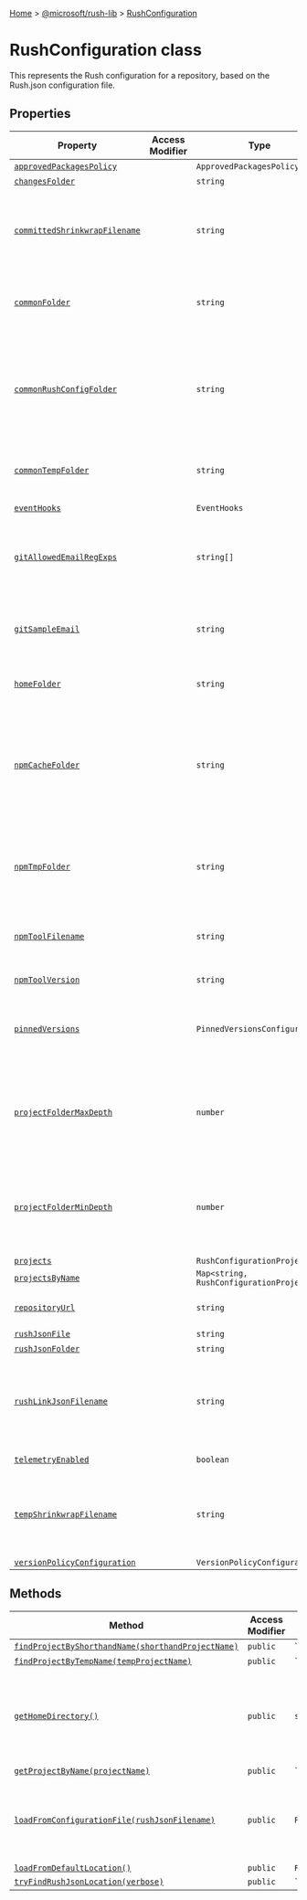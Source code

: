 [Home](./index) &gt; [@microsoft/rush-lib](rush-lib.md) &gt; [RushConfiguration](rush-lib.rushconfiguration.md)

# RushConfiguration class

This represents the Rush configuration for a repository, based on the Rush.json configuration file.

## Properties

|  Property | Access Modifier | Type | Description |
|  --- | --- | --- | --- |
|  [`approvedPackagesPolicy`](rush-lib.rushconfiguration.approvedpackagespolicy.md) |  | `ApprovedPackagesPolicy` | The "approvedPackagesPolicy" settings. |
|  [`changesFolder`](rush-lib.rushconfiguration.changesfolder.md) |  | `string` | The folder that contains all change files. |
|  [`committedShrinkwrapFilename`](rush-lib.rushconfiguration.committedshrinkwrapfilename.md) |  | `string` | The filename of the NPM shrinkwrap file that is tracked e.g. by Git. (The "rush install" command uses a temporary copy, whose path is tempShrinkwrapFilename.) This property merely reports the filename; the file itself may not actually exist. Example: "C:\\MyRepo\\common\\npm-shrinkwrap.json" |
|  [`commonFolder`](rush-lib.rushconfiguration.commonfolder.md) |  | `string` | The fully resolved path for the "common" folder where Rush will store settings that affect all Rush projects. This is always a subfolder of the folder containing "rush.json". Example: "C:\\MyRepo\\common" |
|  [`commonRushConfigFolder`](rush-lib.rushconfiguration.commonrushconfigfolder.md) |  | `string` | The folder where Rush's additional config files are stored. This folder is always a subfolder called "config\\rush" inside the common folder. (The "common\\config" folder is reserved for configuration files used by other tools.) To avoid confusion or mistakes, Rush will report an error if this this folder contains any unrecognized files.<p/><!-- -->Example: "C:\\MyRepo\\common\\config\\rush" |
|  [`commonTempFolder`](rush-lib.rushconfiguration.commontempfolder.md) |  | `string` | The folder where temporary files will be stored. This is always a subfolder called "temp" inside the common folder. Example: "C:\\MyRepo\\common\\temp" |
|  [`eventHooks`](rush-lib.rushconfiguration.eventhooks.md) |  | `EventHooks` | The rush hooks. It allows cusomized scripts to run at the specified point. |
|  [`gitAllowedEmailRegExps`](rush-lib.rushconfiguration.gitallowedemailregexps.md) |  | `string[]` | \[Part of the "gitPolicy" feature.\] A list of regular expressions describing allowable e-mail patterns for Git commits. They are case-insensitive anchored JavaScript RegExps. Example: ".\*@example\\.com" This array will never be undefined. |
|  [`gitSampleEmail`](rush-lib.rushconfiguration.gitsampleemail.md) |  | `string` | \[Part of the "gitPolicy" feature.\] An example valid e-mail address that conforms to one of the allowedEmailRegExps. Example: "foxtrot@example\\.com" This will never be undefined, and will always be nonempty if gitAllowedEmailRegExps is used. |
|  [`homeFolder`](rush-lib.rushconfiguration.homefolder.md) |  | `string` | The absolute path to the home directory for the current user. On Windows, it would be something like "C:\\Users\\YourName". |
|  [`npmCacheFolder`](rush-lib.rushconfiguration.npmcachefolder.md) |  | `string` | The local folder that will store the NPM package cache. Rush does not rely on the NPM's default global cache folder, because NPM's caching implementation does not reliably handle multiple processes. (For example, if a build box is running "rush install" simultaneously for two different working folders, it may fail randomly.)<p/><!-- -->Example: "C:\\MyRepo\\common\\temp\\npm-cache" |
|  [`npmTmpFolder`](rush-lib.rushconfiguration.npmtmpfolder.md) |  | `string` | The local folder where NPM's temporary files will be written during installation. Rush does not rely on the global default folder, because it may be on a different hard disk.<p/><!-- -->Example: "C:\\MyRepo\\common\\temp\\npm-tmp" |
|  [`npmToolFilename`](rush-lib.rushconfiguration.npmtoolfilename.md) |  | `string` | The absolute path to the locally installed NPM tool. If "rush install" has not been run, then this file may not exist yet. Example: "C:\\MyRepo\\common\\temp\\npm-local\\node\_modules\\.bin\\npm" |
|  [`npmToolVersion`](rush-lib.rushconfiguration.npmtoolversion.md) |  | `string` | The version of the locally installed NPM tool. (Example: "1.2.3") |
|  [`pinnedVersions`](rush-lib.rushconfiguration.pinnedversions.md) |  | `PinnedVersionsConfiguration` | The PinnedVersionsConfiguration object. If the pinnedVersions.json file is missing, this property will NOT be undefined. Instead it will be initialized in an empty state, and calling PinnedVersionsConfiguration.save() will create the file. |
|  [`projectFolderMaxDepth`](rush-lib.rushconfiguration.projectfoldermaxdepth.md) |  | `number` | The maximum allowable folder depth for the projectFolder field in the rush.json file. This setting provides a way for repository maintainers to discourage nesting of project folders that makes the directory tree more difficult to navigate. The default value is 2, which implements on a standard convention of &lt;categoryFolder&gt;/&lt;projectFolder&gt;/package.json. |
|  [`projectFolderMinDepth`](rush-lib.rushconfiguration.projectfoldermindepth.md) |  | `number` | The minimum allowable folder depth for the projectFolder field in the rush.json file. This setting provides a way for repository maintainers to discourage nesting of project folders that makes the directory tree more difficult to navigate. The default value is 2, which implements a standard 2-level hierarchy of &lt;categoryFolder&gt;/&lt;projectFolder&gt;/package.json. |
|  [`projects`](rush-lib.rushconfiguration.projects.md) |  | `RushConfigurationProject[]` |  |
|  [`projectsByName`](rush-lib.rushconfiguration.projectsbyname.md) |  | `Map<string, RushConfigurationProject>` |  |
|  [`repositoryUrl`](rush-lib.rushconfiguration.repositoryurl.md) |  | `string` | The remote url of the repository. It helps 'Rush change' finds the right remote to compare against. |
|  [`rushJsonFile`](rush-lib.rushconfiguration.rushjsonfile.md) |  | `string` | The Rush configuration file |
|  [`rushJsonFolder`](rush-lib.rushconfiguration.rushjsonfolder.md) |  | `string` | The folder that contains rush.json for this project. |
|  [`rushLinkJsonFilename`](rush-lib.rushconfiguration.rushlinkjsonfilename.md) |  | `string` | The filename of the build dependency data file. By default this is called 'rush-link.json' resides in the Rush common folder. Its data structure is defined by IRushLinkJson.<p/><!-- -->Example: "C:\\MyRepo\\common\\temp\\rush-link.json" |
|  [`telemetryEnabled`](rush-lib.rushconfiguration.telemetryenabled.md) |  | `boolean` | Indicates whether telemetry collection is enabled for Rush runs. |
|  [`tempShrinkwrapFilename`](rush-lib.rushconfiguration.tempshrinkwrapfilename.md) |  | `string` | The filename of the temporary NPM shrinkwrap file that is used by "rush install". (The master copy is tempShrinkwrapFilename.) This property merely reports the filename; the file itself may not actually exist. Example: "C:\\MyRepo\\common\\temp\\npm-shrinkwrap.json" |
|  [`versionPolicyConfiguration`](rush-lib.rushconfiguration.versionpolicyconfiguration.md) |  | `VersionPolicyConfiguration` |  |

## Methods

|  Method | Access Modifier | Returns | Description |
|  --- | --- | --- | --- |
|  [`findProjectByShorthandName(shorthandProjectName)`](rush-lib.rushconfiguration.findprojectbyshorthandname.md) | `public` | `RushConfigurationProject | undefined` | This is used e.g. by command-line interfaces such as "rush build --to example". If "example" is not a project name, then it also looks for a scoped name like "@something/example". If exactly one project matches this heuristic, it is returned. Otherwise, undefined is returned. |
|  [`findProjectByTempName(tempProjectName)`](rush-lib.rushconfiguration.findprojectbytempname.md) | `public` | `RushConfigurationProject | undefined` | Looks up a project by its RushConfigurationProject.tempProjectName field. |
|  [`getHomeDirectory()`](rush-lib.rushconfiguration.gethomedirectory.md) | `public` | `string` | Get the user's home directory. On windows this looks something like "C:\\users\\username\\" and on UNIX this looks something like "/usr/username/" |
|  [`getProjectByName(projectName)`](rush-lib.rushconfiguration.getprojectbyname.md) | `public` | `RushConfigurationProject | undefined` | Looks up a project in the projectsByName map. If the project is not found, then undefined is returned. |
|  [`loadFromConfigurationFile(rushJsonFilename)`](rush-lib.rushconfiguration.loadfromconfigurationfile.md) | `public` | `RushConfiguration` | Loads the configuration data from an Rush.json configuration file and returns an RushConfiguration object. |
|  [`loadFromDefaultLocation()`](rush-lib.rushconfiguration.loadfromdefaultlocation.md) | `public` | `RushConfiguration` |  |
|  [`tryFindRushJsonLocation(verbose)`](rush-lib.rushconfiguration.tryfindrushjsonlocation.md) | `public` | `string | undefined` | Find the rush.json location and return the path, or undefined if a rush.json can't be found. |

